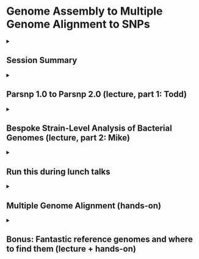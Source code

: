 # Genome Assembly to Multiple Genome Alignment to SNPs

<details>
 <summary>
  
 ## Session Summary</summary>
 <p></p>

* Kick-off (Todd)
       
* Bespoke Strain-level analyses (lecture: Mike, Todd)

   * Core Genome Alignment

   * Whole Genome Alignment
     
* Multiple Genome Alignment (hands on: Mike, Rossie)

   * Running Parsnp 
 
   * Visualization with Gingr

* Bonus: Fantastic reference genomes and where to find them
     
</details>

 <details>
 <summary> 
  
## Parsnp 1.0 to Parsnp 2.0 (lecture, part 1: Todd) 
 
</summary>

### Overview

[Slides](https://docs.google.com/presentation/d/1qwSSQjpR6APU3fxtVVeoEAhy7gZGgCCkZIy4zCpTBWU/edit?usp=sharing)

Parsnp 2.0 is a command-line tool designed to **rapidly align core genomes** across thousands to hundreds of thousands of microbial genomes.

Key features:
- **Scalability**: Handles datasets up to 100,000 genomes.
- **Accuracy**: High-accuray SNP discovery in microbial core genomes.
- **Speed**: Orders of magnitude faster than traditional whole-genome aligners.

---

### Core Concepts and Methods

#### What is Core-Genome Alignment?
- Focuses only on **regions shared across all genomes**.
- Avoids alignment of unique insertions or deletions.

#### Key Innovations in Parsnp 2.0:
- **Compressed Suffix Graph (CSG)**:
  - A memory-efficient data structure to index the reference genome.
  - Enables ultra-fast discovery of **Maximal Unique Matches (MUMs)** across all genomes.
- **Anchor-Based Alignment**:
  - Uses MUMs to anchor conserved regions between genomes.
  - Rapidly builds a multiple alignment without performing expensive pairwise alignments.
- **Memory and Speed Optimizations**:
  - Core alignment step reduces alignment size down to key regions enriched in evolutionary signal.
  - Output compression stores only core genome variants relative to reference.

#### General Workflow:
1. **Index** the reference genome with a compressed suffix graph (CSG).
2. **Find MUMs** across all genomes relative to the reference.
3. **Anchor** alignments based on shared MUMs.
4. **Align** the sequences between MUM anchors.
5. **Compress** output SNPs in VCF and harvest variants format.

---

### Highlight: *Klebsiella* Dataset Study

#### Why *Klebsiella pneumoniae*?
- Major human pathogen, especially in healthcare settings.
- Highly diverse genome content and large available datasets.
- Bonus: great for benchmarking large-scale core-genome alignment.

#### Dataset Details:
- **4,326 genomes** from NCBI RefSeq.
- Genome sizes: typically 5–6 Mb.
- Samples include clinical, animal, and environmental isolates.

---

#### Performance Comparison: Parsnp 2.0 vs CoreDector

| Tool          | Runtime on Klebsiella | Peak Memory | Core SNP Recall | Notes |
|---------------|------------------------|-------------|-----------------|-------|
| Parsnp 2.0 | ~5 hours                 | ~25 GB      | High (98–99%)    | Only tool that scaled to full dataset |
| CoreDector    | ~18+ hours               | ~120 GB     | Moderate (92–95%)| Struggled with high diversity; slower |

![parsnp_kleb_alignment](https://github.com/user-attachments/assets/92402d89-bc83-4feb-b8fd-12e63ed2cb3a)


- Parsnp 2.0 aligned the 4,326 Klebsiella genomes **~4× faster** than CoreDector.
- **Lower memory** footprint: Parsnp 2.0 needed <30GB versus CoreDector needing >100GB RAM.
- **Higher SNP accuracy** across deep phylogenetic clades.
- Core SNPs discovered were highly consistent with gold-standard alignments.
- Enabled rapid downstream phylogenetic analysis across >4,000 bacterial strains.

---

### Key Takeaways

- Parsnp 2.0 enables massive microbial core-genome alignments on a laptop.
- The use of Compressed Suffix Graphs (CSG) and Maximal Unique Matches (MUMs) is key to speed and scalability.
- The *Klebsiella* dataset demonstrates Parsnp 2.0's robustness across highly diverse genomes.

---

### Explore More

- 🔗 [Parsnp 2.0 GitHub Repository](https://github.com/marbl/parsnp)
- 📖 [Full Paper in *Bioinformatics*](https://academic.oup.com/bioinformatics/article/40/5/btae311/7667868)

---

</details>

 
<details>
 
<summary>
 
## Bespoke Strain-Level Analysis of Bacterial Genomes (lecture, part 2: Mike) 
</summary>

## Michael Nute and Todd Treangen

RAD Microbes
April 28th, 2025

### Whole-Genome Alignment

Idea: align specifically the  _shared \(“core”\)_  portion of several genomes\.

Use these aligned segments to identify phylogenetic relationships\, etc…

Visualize what exactly is similar and different…

_Tools:_

Parsnp

Mauve

SibeliaZ

\(others…\)

![](img/Bespoke_StrainLevel_Comparative_Genomics_20230.png)

#### Whole Genome Alignment: Quick How-To with Parsnp

* Get  _assembled_  genomes from individual organisms
  * Isolates are nice\, MAGs will do
  * Contigs are fine for this\, doesn’t have to be complete
  * Helps to have at least 1 high\-quality\, annotated reference genome
  * Useful to run QUAST to QC the assembly
* Run Parsnp:

  * contig\_repo=\./parsnp\_contigs
  * parsnp\_out=\./parsnp\_output\_13
  * ref\_genbank=\./ref\_assembly\_GCF\_008121495/Ref\_ATCC\_29149\.gbff
  * parsnp \-g $ref\_genbank \-d $contig\_repo \-p 15 \-o $parsnp\_out

_Annotated Reference Genome \(\._  _gbff_  _ format\)_

_Folder with 1 _  _fasta_  _ file for each assembly \(containing all contigs\)_

__What can we learn?__

Assembly Quality Issues?

Issues with Reference?

### Interlude: QC-ing an Assembly with QUAST

![](img/Bespoke_StrainLevel_Comparative_Genomics_20231.png)

![](img/Bespoke_StrainLevel_Comparative_Genomics_20232.png)

![](img/Bespoke_StrainLevel_Comparative_Genomics_20233.png)

### Case-Study: C. difficile Genomes

Gingr Data Visualization:

Color = % mutation compared to reference

_RT078 – Originated in animal host\, crossed over_

_RT027 – Known hypervirulent strain\. More recurrent\, nastier patient outcomes\._

WGA of 720 assembled C\. difficile genomes

Spot the strains…

### Case-Study: C. difficile Genomes (excluding RT078 samples)

### Subset of Genomes w/ST annotation

![](img/Bespoke_StrainLevel_Comparative_Genomics_20234.wmf)

__Q__ : What makes RT027 different?

__A__ : Pockets of heavy mutation

#### Digging Deeper…

_This particular region is precisely the coding locus for Toxin B\. _

_RT027 carries a variant _  _tcdB_  _ gene with altered function that contributes to its virulence\._

_Note_  _: not all of the _  _tcdB_  _ gene was aligned by Parsnp\, so this table represents the aligned length \(5\,103bp\) vs total \(7\,101bp\)\._

_Gene: _  _tcdB_  _ \(toxin B\)_

![](img/Bespoke_StrainLevel_Comparative_Genomics_20235.png)

![](img/Bespoke_StrainLevel_Comparative_Genomics_20236.png)

#### Comparing Reference Genomes for Some Strains

_Note_  _: RT027 is in the top row\. CD630 is a lab strain used as a common reference\._

![](img/Bespoke_StrainLevel_Comparative_Genomics_20237.png)

__Segment 1 __

\(positions 0\-2mbp\)

![](img/Bespoke_StrainLevel_Comparative_Genomics_20238.png)

__Segment 2 __

\(positions 2\-4mbp\)

_Here the mutation pockets are much clearer\._

#### Digging Deeper Again…

![](img/Bespoke_StrainLevel_Comparative_Genomics_20239.png)

### Comparing Location of Homologous Genes

* Scatter Plot
  * Each point shows position in genome for CD630 & RT027\, for a single shared gene
  * Color indicates %\-AA\-similarity
* Despite differences\, genomes are highly colinear
  * Many short indels throughout
  * No major rearrangements except a few small segments\.
  * Small rearrangements coincide with locations of high\-mutation

![](img/Bespoke_StrainLevel_Comparative_Genomics_202310.wmf)

_For C\. diff\, even across a huge number of isolates\, very little rearrangement shows up \(outliers here are reference genomes with single contig\, likely a different starting point _  _on the circular genome\._  _\)_

### Synteny Comparison: C. difficile Isolates

![](img/Bespoke_StrainLevel_Comparative_Genomics_202311.png)

### Alignment of RT027 isolates (and near relatives) to RT027 ref.

![](img/Bespoke_StrainLevel_Comparative_Genomics_202312.png)

_Does the RT027 Reference match the genomes from the clinic?_

_…Yes_

_Very little to see\, very high match level with all RT027 isolates except 3\. _

### Another Case Study: R. gnavus Isolates from IBD Patients

__14 Genomes:__

Reference: ATCC 29149 \(RefSeq GCF\_008121495\)

ATCC 29149  _de novo _ assembly \(by me\)

ATCC 35913 \(GenBank GCA\_900036035\)

12 Genomes from Hall et al\. \(2017\) \(table at right\)

![](img/Bespoke_StrainLevel_Comparative_Genomics_202313.wmf)

![](img/Bespoke_StrainLevel_Comparative_Genomics_202314.png)

_Game 2 : Spot the 2_  _nd_  _ ATCC 29149 gnome \(supposedly the same as the reference\)_

_Game 1 : Spot the 2 Genomes from Infant Stool \(non\-IBD\)_

![](img/Bespoke_StrainLevel_Comparative_Genomics_202315.png)

![](img/Bespoke_StrainLevel_Comparative_Genomics_202316.png)

### R. gnavus strain-level phylogenetic signal is a mess

![](img/Bespoke_StrainLevel_Comparative_Genomics_202317.png)

![](img/Bespoke_StrainLevel_Comparative_Genomics_202318.png)

_These two organisms have very different types of genome plasticity\._

### Synteny Comparison: R. gnavus & C. difficile

![](img/Bespoke_StrainLevel_Comparative_Genomics_202319.png)

![](img/Bespoke_StrainLevel_Comparative_Genomics_202320.png)

## Conclusions

* _Special Thanks To:_
  * Bryce Kille
  * Yunxi Liu

* The Savidge Lab \(Baylor College of Medicine\)
  * Qinglong Wu
  * Charlie Seto
* Taylor Reiter \(for the  _R\. _  _gnavus_  idea\)

* Whole\-genome alignment will give a detailed comparison specifically of the  _core_  genome
  * Maybe also auxiliary genes \( _pan_ \-genome\)
* Visualization can get you up close and personal with the data
  * \(This statement applies to almost everything\, not just genomes\)
* Strains can differ from one another in weird ways\.
  * Selective mutation at points of interest
  * Gene gain/loss depending on environment
  * Genome\-wide phylogenetic signal vs\. Locus\-specific signal
  * Etc…?

# Appendix: Quick How-to with Gingr (1 of 2)

![](img/Bespoke_StrainLevel_Comparative_Genomics_202321.png)

_1\.\) Open the \*\._  _ggr_  _ file created in the _  _parsnp_  _ output folder\._

![](img/Bespoke_StrainLevel_Comparative_Genomics_202322.png)

![](img/Bespoke_StrainLevel_Comparative_Genomics_202323.png)

![](img/Bespoke_StrainLevel_Comparative_Genomics_202324.png)

_2\.\) Once it is open\, go back to the “Open” dialogue and open the \*\.tree file in the same folder\._

![](img/Bespoke_StrainLevel_Comparative_Genomics_202325.png)

_3\.\) This will give you the standard _  _Gingr_  _ view\. Other options to re\-root the tree or to switch to Synteny view are available under the “Tree” and “View” menus\._

</details>

 <details>
 <summary> 
  

## Run this during lunch talks
 
</summary>
This parsnp quick start guide covers launching an interactive session on NOTS, installing and activating a Conda environment with Parsnp, and verifying the installation. Each step includes a brief description and links to further documentation (where appropriate).

---

### Step-by-Step Instructions

| Step | Command(s) | Description | Reference |
| ---- | ---------- | ----------- | --------- |
| 1 | ```srun --partition=commons --pty --export=ALL --ntasks=1 --reservation=workshop --cpus-per-task=8 --mem=15GB --time=04:00:00 /bin/bash``` | Launch an interactive SLURM job with 1 task, 8 CPUs, 15 GB RAM, 4 h walltime. | [srun docs](https://slurm.schedmd.com/srun.html) |
| 2 | `module load Mamba/23.11.0-0` | Load the Mamba/Conda module for environment management | — |
| 3 | `mamba create --name radsession2 bioconda::parsnp` | Create a Conda env named `radsession2` and install Parsnp from Bioconda. | [Bioconda](https://bioconda.github.io) |
| 4 | `mamba init` | Initialize Conda in your shell startup file (e.g. `.bashrc`). | — |
| 5 | `source /home/<userid>/.bashrc` | Reload your shell so `conda`/`mamba` commands become available. | — |
| 6 | `mamba activate radsession2` | Activate the `radsession2` environment (Parsnp on your PATH). | — |
| 7 | `parsnp -h` | Verify Parsnp is installed by printing its help message. | [Parsnp usage](https://github.com/marbl/parsnp#usage) |

---

### Example Session

```console
$ srun --partition=commons --pty --export=ALL --ntasks=1 --reservation=workshop --cpus-per-task=8 --mem=15GB --time=04:00:00 /bin/bash
# (on NOTS compute node)
$ module load Mamba/23.11.0-0
$ mamba create --name radsession2 bioconda::parsnp
$ mamba init
$ source /home/<userid>/.bashrc
$ mamba activate radsession2
(radsession2) $ parsnp -h
Parsnp v1.5.6
Usage: parsnp -c <config_file> -d <input_dir> -r <reference.fa> [options]
```

Place green sticky note on the back of your laptop once you see the below on your screen, else red stick note:

```console
22:55:13 - INFO - |--Parsnp 2.1.3--|

usage: parsnp [-h] [-r REFERENCE] -d SEQUENCES [SEQUENCES ...] [-g GENBANK [GENBANK ...]] [-o OUTPUT_DIR]
              [-q QUERY] [-c] [--skip-ani-filter] [-U MAX_MUMI_DISTR_DIST | -mmd MAX_MUMI_DISTANCE] [-F]
              [-M] [--use-ani] [--min-ani MIN_ANI] [--min-ref-cov MIN_REF_COV] [--use-mash]
              [--max-mash-dist MAX_MASH_DIST] [-a MIN_ANCHOR_LENGTH] [-m MUM_LENGTH] [-C MAX_CLUSTER_D]
              [-z MIN_CLUSTER_SIZE] [-D MAX_DIAG_DIFF] [-n {mafft,muscle,fsa,prank}] [-u] [--no-partition]
              [--min-partition-size MIN_PARTITION_SIZE] [--extend-lcbs]
              [--extend-ani-cutoff EXTEND_ANI_CUTOFF] [--extend-indel-cutoff EXTEND_INDEL_CUTOFF]
              [--match-score MATCH_SCORE] [--mismatch-penalty MISMATCH_PENALTY]
              [--gap-penalty GAP_PENALTY] [--skip-phylogeny] [--validate-input] [--use-fasttree] [--vcf]
              [--no-maf] [-p THREADS] [--force-overwrite] [-P MAX_PARTITION_SIZE] [-v] [-x] [-i INIFILE]
              [-e] [-V]

    Parsnp quick start for three example scenarios:
    1) With reference & genbank file:
    python Parsnp.py -g <reference_genbank_file1 reference_genbank_file2 ...> -d <seq_file1 seq_file2 ...>  -p <threads>

    2) With reference but without genbank file:
    python Parsnp.py -r <reference_genome> -d <seq_file1 seq_file2 ...> -p <threads>
    

options:
  -h, --help            show this help message and exit

Input/Output:
  -r REFERENCE, --reference REFERENCE
                        (r)eference genome (set to ! to pick random one from sequence dir)
  -d SEQUENCES [SEQUENCES ...], --sequences SEQUENCES [SEQUENCES ...]
                        A list of files containing genomes/contigs/scaffolds. If the file ends in .txt, each line in the file corresponds to the path to an input file.
  -g GENBANK [GENBANK ...], --genbank GENBANK [GENBANK ...]
                        A list of Genbank file(s) (gbk)
  -o OUTPUT_DIR, --output-dir OUTPUT_DIR
  -q QUERY, --query QUERY
                        Specify (assembled) query genome to use, in addition to genomes found in genome dir

Filtering:
  -c, --curated         (c)urated genome directory, use all genomes in dir and ignore MUMi.
  --skip-ani-filter     Skip the filtering step which discards inputs based on the ANI/MUMi distance to the reference.
                        Unlike --curated, this will still filter inputs based on their length compared to the reference
  -U MAX_MUMI_DISTR_DIST, --max-mumi-distr-dist MAX_MUMI_DISTR_DIST, --MUMi MAX_MUMI_DISTR_DIST
                        Max MUMi distance value for MUMi distribution
  -mmd MAX_MUMI_DISTANCE, --max-mumi-distance MAX_MUMI_DISTANCE
                        Max MUMi distance (default: autocutoff based on distribution of MUMi values)
  -F, --fastmum         Fast MUMi calculation
  -M, --mumi_only, --onlymumi
                        Calculate MUMi and exit? overrides all other choices!
  --use-ani             Use ANI for genome filtering
  --min-ani MIN_ANI     Min ANI value required to include genome
  --min-ref-cov MIN_REF_COV
                        Minimum percent of reference segments to be covered in FastANI
  --use-mash            Use mash for genome filtering
  --max-mash-dist MAX_MASH_DIST
                        Max mash distance.

MUM search:
  -a MIN_ANCHOR_LENGTH, --min-anchor-length MIN_ANCHOR_LENGTH, --anchorlength MIN_ANCHOR_LENGTH
                        Min (a)NCHOR length (default = 1.1*(Log(S)))
  -m MUM_LENGTH, --mum-length MUM_LENGTH, --mumlength MUM_LENGTH
                        Mum length
  -C MAX_CLUSTER_D, --max-cluster-d MAX_CLUSTER_D, --clusterD MAX_CLUSTER_D
                        Maximal cluster D value
  -z MIN_CLUSTER_SIZE, --min-cluster-size MIN_CLUSTER_SIZE, --minclustersize MIN_CLUSTER_SIZE
                        Minimum cluster size

LCB alignment:
  -D MAX_DIAG_DIFF, --max-diagonal-difference MAX_DIAG_DIFF, --DiagonalDiff MAX_DIAG_DIFF
                        Maximal diagonal difference. Either percentage (e.g. 0.2) or bp (e.g. 100bp)
  -n {mafft,muscle,fsa,prank}, --alignment-program {mafft,muscle,fsa,prank}, --alignmentprog {mafft,muscle,fsa,prank}
                        Alignment program to use
  -u, --unaligned       Output unaligned regions

Sequence Partitioning:
  --no-partition        Run all query genomes in single parsnp alignment, no partitioning.
  --min-partition-size MIN_PARTITION_SIZE
                        Minimum size of a partition. Input genomes will be split evenly across partitions at least this large.

LCB Extension:
  --extend-lcbs         Extend the boundaries of LCBs with an ungapped alignment
  --extend-ani-cutoff EXTEND_ANI_CUTOFF
                        Cutoff ANI for lcb extension
  --extend-indel-cutoff EXTEND_INDEL_CUTOFF
                        Cutoff for indels in LCB extension region. LCB extension will be at most min(seqs) + cutoff bases
  --match-score MATCH_SCORE
                        Value of match score for extension
  --mismatch-penalty MISMATCH_PENALTY
                        Value of mismatch score for extension (should be negative)
  --gap-penalty GAP_PENALTY
                        Value of gap penalty for extension (should be negative)

Misc:
  --skip-phylogeny      Do not generate phylogeny from core SNPs
  --validate-input      Use Biopython to validate input files
  --use-fasttree        Use fasttree instead of RaxML
  --vcf                 Generate VCF file.
  --no-maf              Do not generage MAF file (XMFA only)
  -p THREADS, --threads THREADS
                        Number of threads to use
  --force-overwrite, --fo
                        Overwrites any results in the output directory if it already exists
  -P MAX_PARTITION_SIZE, --max-partition-size MAX_PARTITION_SIZE
                        Max partition size (limits memory usage)
  -v, --verbose         Verbose output
  -x, --recomb-filter, --xtrafast
                        Run recombination filter (phipack)
  -i INIFILE, --inifile INIFILE, --ini-file INIFILE
  -e, --extend
  -V, --version         show program's version number and exit
```

</details>

<details>
 <summary>
  
 ## Multiple Genome Alignment (hands-on)

</summary>
 <p></p>
========

This tutorial is to go over how to use Parsnp for multiple genome alignment (core). The first dataset is a MERS coronavirus outbreak dataset involving 49 isolates. The second dataset is a selected set of 31 Streptococcus pneumoniae genomes. For reference, both of these datasets should run on modestly equipped laptops in a few minutes or less.

## <a name ="first">Installation</a> 

**NOTE**: The following includes installation instructions for a general machine, although if you have successfully run the commands above under "Run this during lunch", you should have parsnp installed already so you do _not_ need to run these.

Parsnp can be run on macOS / linux using the following commands:

1)Download & install Parsnp on MacOS

   `wget https://github.com/marbl/parsnp/releases/download/v1.2/parsnp-OSX64-v1.2.tar.gz`  
   
   `tar -xvf parsnp-OSX64-v1.2.tar.gz`
  
2)Download & install Parsnp on Linux

   `wget https://github.com/marbl/parsnp/releases/download/v1.2/parsnp-Linux64-v1.2.tar.gz`   
   
   `tar -xvf parsnp-Linux64-v1.2.tar.gz`  


**From CONDA**  

ParSNP is available on the bioconda channel.   
To install: 
`conda install parsnp
`

****


**To install Gingr**,   
(Interactive visualization of alignments, trees and variants)  
*For MacOS:   

[gingr-OSX64-v1.3.zip](https://github.com/marbl/gingr/releases/download/v1.3/gingr-OSX64-v1.3.app.zip)  

*For Linux:    

[gingr-Linux64-v1.3.tar.gz](https://github.com/marbl/gingr/releases/download/v1.3/gingr-Linux64-v1.3.tar.gz/)  
   
## <a name ="second">Hands-On Tutorial</a> 

   1) <a name="part3e1">Example 1: 49 MERS Coronavirus genomes </a>
   
      * Download genomes: 
         * `mkdir parsnp_demo1`
         * `cd parsnp_demo1`
         * `wget https://github.com/marbl/harvest/raw/master/docs/content/parsnp/mers49.tar.gz` [download](https://github.com/marbl/harvest/raw/master/docs/content/parsnp/mers49.tar.gz)
         * `tar -xvf mers49.tar.gz`
    
      * Run parsnp with default parameters 
      
         `parsnp -r ./mers49/England1.fna -d ./mers49 -c`
         
      * Command-line output 

        ![merscmd](https://github.com/marbl/harvest/raw/master/docs/content/parsnp/run_mers.cmd1.png?raw=true)

      * Visualize with Gingr [download .ggr file](https://github.com/marbl/harvest/raw/master/docs/content/parsnp/run_mers.gingr1.ggr)
      
        ![mers1](https://github.com/marbl/harvest/raw/master/docs/content/parsnp/run_mers.gingr1.png?raw=true)

      * Configure parameters
      
         - 95% of the reference is covered by the alignment. This is <100% mainly due to a 1kbp unaligned region from 26kbp to 27kbp.
         - To force alignment across large collinear regions, use the `-C` maximum distance between two collinear MUMs::
         
            `parsnp -r ./mers49/England1.fna -d ./mers49 -C 2000 -c`
            
      * Visualize again with Gingr :download:`GGR <run_mers.gingr2.ggr>`
      
         - By adjusting the `-C` parameter, this region is no longer unaligned, boosting the reference coverage to 97%.

        ![mers2](https://github.com/marbl/harvest/raw/master/docs/content/parsnp/run_mers.gingr2.png?raw=true)
        
      * Zoom in with Gingr for nucleotide view of region
      
         - On closer inspection, a large stretch of N's in Jeddah isolate C7569 was the culprit
         
        ![mers3](https://github.com/marbl/harvest/raw/master/docs/content/parsnp/run_mers.gingr3.png?raw=true)
         
      * Inspect Output:
      
         * Multiple alignment: :download:`XMFA <runm1.xmfa>` 
         * SNPs: :download:`VCF <runm1.vcf>`
         * Phylogeny: :download:`Newick <runm1.tree>`
 
   2) <a name="part3e2">Example 2: 31 Streptococcus pneumoniae genomes </a>
   
      Download genomes:
     
       * `cd $HOME`
       * `mkdir parsnp_demo2`
       * `cd parsnp_demo2`
       * `wget https://github.com/marbl/harvest/raw/master/docs/content/parsnp/strep31.tar.gz`
       * `tar -xvf strep31.tar.gz`
    
      Run parsnp:

      ```parsnp -r ./strep31/NC_011900.fna -d ./strep31 -p```

      Force inclusion of all genomes (-c):
      
      ```parsnp -r ./strep31/NC_011900.fna -d ./strep31 -p 8 -c```

      Enable recombination detection/filter (-x):
      
      ```parsnp -r ./strep31/NC_011900.fna -d ./strep31 -p 8 -c -x```

      Inspect Output:
      
         * Multiple alignment: parsnp.xmfa
         * Phylogeny: parsnp.tree


This last step requires you to download software and is to highlight the ability to inspect strain-level differences within genomes assembled from metagenomic samples.

1) Use AliView 

    * Download AliView:

    [https://ormbunkar.se/aliview/downloads/)

    * Download MFA file:

    wget https://obj.umiacs.umd.edu/stamps2019/aliview.input.mfa

    * Open AliView
      
    * Load MFA file:

    File->Open File

### Parsnp Example on Shropshire, et al. Kleb Genomes

We have been using data from the this paper throughout the RAD Microbes seminar, so those genomes have been uploaded to NOTS to run as a test case. The files needed for this are all located in the folder `/projects/k2i/archive_2023/parsnp/parsnp_demo3`, so the first thing to do is to make sure you can see those files. To do this, run the command `ls /projects/k2i/archive_2023/parsnp/parsnp_demo3` and you should see output that looks like this:

```
(base) [hpc12@loginx2 ~]$ ls /projects/k2i/archive_2023/parsnp/parsnp_demo3
GCF_000598005.1_ASM59800v1_genomic.fna  GCF_000598005.1_ASM59800v1_genomic.gbff  input_genomes_ex8054_nots.txt  Klebsiella_Genomes  Klebsiella_Genomes.zip
```

Here, the files beginning with `GCF_` are fasta and genbank annotations from the Kleb reference genome GCF_000598005.1 on RefSeq. The folder `Klebsiella_Genomes` contains fasta files with all of the assemblies from the Shropshire, et al. paper, and the file `input_genomes_ex8054_nots.txt` contains a list of paths to those fasta files. To run Parsnp on these files, use the following command:

```
parsnp -r /projects/k2i/archive_2023/parsnp/parsnp_demo3/GCF_000598005.1_ASM59800v1_genomic.fna -d /projects/k2i/archive_2023/parsnp/parsnp_demo3/input_genomes_ex8054_nots.txt -g /projects/k2i/archive_2023/parsnp/parsnp_demo3/GCF_000598005.1_ASM59800v1_genomic.gbff -p 2 -o ~/parsnp_kleb
```

**NOTE:** This will take something like 15-20 minutes to run with only 2 threads, but it should produce an alignment that you can look at and explore in Gingr yourself. However, the output of this has been run and is located on the server at: `/projects/k2i/archive_2023/parsnp/parsnp_demo3/parsnp_kleb/`. 

##### Downloading Outputs Locally to View in Gingr

If you have a mac or linux machine (or windows with WSL and X-server enabled) and have installed Gingr locally, you can download the output of this mutltiple genome alignment using `scp` with the following commands. (Replace `userXX` with your assigned user ID. You will also need the password associated with it.)

```
scp hpcXX@nots.rice.edu:/projects/k2i/archive_2023/parsnp/parsnp_demo3/parsnp_kleb/parsnp.ggr ./
scp hpcXX@nots.rice.edu:/projects/k2i/archive_2023/parsnp/parsnp_demo3/parsnp_kleb/parsnp.tree ./
```

You can then use Gingr to open the ggr file first, and then after that is opened, do "File --> Open Tree" and open the .tree file. This will let you explore the Kleb genomes that we have been looking at in this course.

### Other Parsnp Options & Example Script

There are a variety of different options that can be given to parsnp. The script below contains several different examples of how you might want to run parsnp on the example MERS data. (Note that the command to download and extract the MERS data is duplicated, but it's not very big.)

```
# Run all Parsnp tests
curl https://github.com/marbl/harvest/raw/master/docs/content/parsnp/mers_examples.tar.gz -L --output mers_examples.tar.gz
tar -xzvf mers_examples.tar.gz

# CPU=$(grep -c ^processor /proc/cpuinfo)
CPU=2
parsnp -V 
parsnp -g mers_virus/ref/England1.gbk -d mers_virus/genomes -C 1000 -c -o test-gbk --verbose --use-fasttree --vcf
parsnp -r ! -d mers_virus/genomes/*.fna -o test-skips --verbose -p $CPU --force-overwrite --skip-phylogeny --skip-ani-filter
parsnp -r ! -d mers_virus/genomes/*.fna -o test-mash --verbose -p $CPU --skip-phylogeny --use-mash
# parsnp -r mers_virus/ref/England1.fna -d mers_virus/genomes/*.fna -o test-fastani --verbose -p $CPU --skip-phylogeny --use-ani #Skip for MacOS but fix in future build
parsnp -r ! -d mers_virus/genomes/*.fna -o test-nopartition --verbose -p $CPU --no-partition --xtrafast
parsnp -r ! -d mers_virus/genomes/*.fna -o test-minpartition10 --verbose -p $CPU --min-partition-size 10 --xtrafast
```

If you are able to run any of these, you may try downloading the output `.ggr` file to your local machine and visualizing the results using Gingr.

</details>
 <details>
 <summary> 
  
## Bonus: Fantastic reference genomes and where to find them (lecture + hands-on) 
</summary>

* NCBI
  * SRA 		 _[https://www\.ncbi\.nlm\.nih\.gov/sra](https://www.ncbi.nlm.nih.gov/sra)_
  * Taxonomy		 _[https://www\.ncbi\.nlm\.nih\.gov/taxonomy](https://www.ncbi.nlm.nih.gov/taxonomy)_
  * RefSeq		 _[https://www\.ncbi\.nlm\.nih\.gov/refseq/](https://www.ncbi.nlm.nih.gov/refseq/)_
* GISAID
  * EpiCoV		 _[https://www\.gisaid\.org/](https://www.gisaid.org/)_
* Internal Sources
* Other Sources

### National Center for Biotechnology Information (NCBI)

_[https://www\.ncbi\.nlm\.nih\.gov/](https://www.ncbi.nlm.nih.gov/)_

![](img/genomedl0.png)

__Sequence of the reference genome in fasta format__

__Gene annotation file in GFF3 format__

__Comprehensive record of the sequence including annotations in genbank format__

![](img/genomedl1.png)

![](img/genomedl2.png)

![](img/genomedl3.png)

<span style="color:#FF0000"> __Formatted search string__ </span>

![](img/genomedl4.png)

### SARS-CoV-2 sequences currently available in GenBank and the Sequence Read Archive (SRA)

Until Wed May 27 14:55:29 EDT 2020

4\,735 GenBank sequences

1 RefSeq sequence

6\,486 SRA Sequences

_[https://www\.ncbi\.nlm\.nih\.gov/genbank/sars\-cov\-2\-seqs/](https://www.ncbi.nlm.nih.gov/genbank/sars-cov-2-seqs/)_

![](img/genomedl5.png)

### NCBI Advanced Search Builder

![](img/genomedl6.png)

Refine your search by using Boolean operations

Useful search terms including accession id\, bio project\, organism\, layout \(single vs paired\)\, publication date\, source \(WGS\, Amplicon\, metatranscriptomic\, etc\.\)\, platform \(Illumina vs Nanopore\)\, etc\.

Generating search string that can be used in Entrez API

### Entrez Databases and Retrieval System

Available via  _[http://www\.ncbi\.nlm\.nih\.gov/Entrez/](http://www.ncbi.nlm.nih.gov/Entrez/)_

A part of Biopython package  _[http://biopython\.org/DIST/docs/tutorial/Tutorial\.html](http://biopython.org/DIST/docs/tutorial/Tutorial.html)_

Entrez Programming Utilities Help  _[https://www\.ncbi\.nlm\.nih\.gov/books/NBK25501/](https://www.ncbi.nlm.nih.gov/books/NBK25501/)_

Always tell NCBI who you are by setting  _Entrez\.email _ parameter

NCBI Entrez API allows advanced searches of records in multiple NCBI database as well as retrieving metadata for the records

3 requests per second without an API key\, or 10 requests per second with an API key \(registered account strongly recommended\)

![](img/genomedl7.png)

![](img/genomedl8.png)

### SRA Toolkit

* Entrez package can be used to retrieve small files
* SRA Toolkit is required to download large read datasets  _[https://trace\.ncbi\.nlm\.nih\.gov/Traces/sra/sra\.cgi?view=software](https://trace.ncbi.nlm.nih.gov/Traces/sra/sra.cgi?view=software)_
  * prefetch
    * prefetch \[options\] \<SRA accession>
  * fastq\-dump
    * fastq\-dump \[options\] \< accession >
  * \-\-split\-3 flag or \-\-split\-files must be set\, split spots into individual reads\. With \-\-split\-3 flag\, output would be 1\,2\, or 3 files\.
    * 1 file means the data is not paired\.
    * 2 file means the reads are paired\-end reads\.
    * 3rd file\, often small\, contains unpaired orphaned reads\, typically ignored\.

</details>

